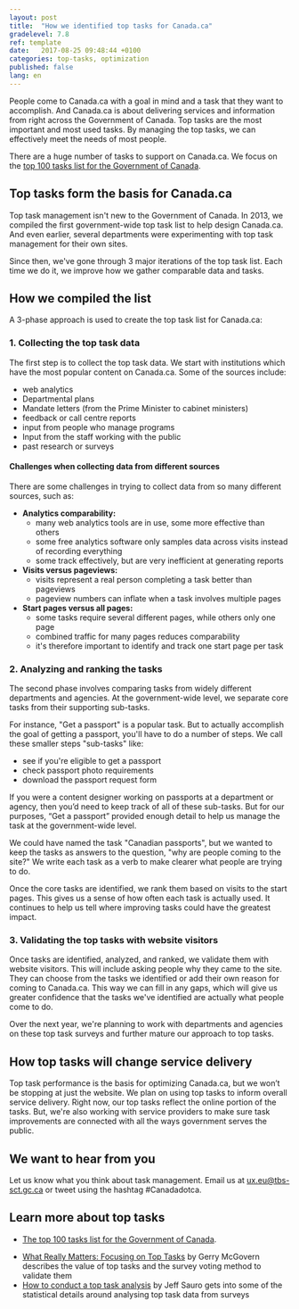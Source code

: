 ```yaml
---
layout: post
title:  "How we identified top tasks for Canada.ca"
gradelevel: 7.8
ref: template
date:   2017-08-25 09:48:44 +0100
categories: top-tasks, optimization
published: false
lang: en
---
```


<!-- Goals

* help understand why we're collecting top tasks
    * How does it make things better for people?
* what exactly are tasks? how are they different from services? what about the sub-tasks and offline tasks that are important?
* how do we manage canada.ca performance by what the user is trying to do?

-->

People come to Canada.ca with a goal in mind and a task that they want to accomplish. And Canada.ca is about delivering services and information from right across the Government of Canada. Top tasks are the most important and most used tasks. By managing the top tasks, we can effectively meet the needs of most people.

There are a huge number of tasks to support on Canada.ca. We focus on the [top 100 tasks list for the Government of Canada](https://canada-ca.github.io/pages/top-task-list-canada-ca.html).

## Top tasks form the basis for Canada.ca

Top task management isn't new to the Government of Canada. In 2013, we compiled the first government-wide top task list to help design Canada.ca. And even earlier, several departments were experimenting with top task management for their own sites.

Since then, we've gone through 3 major iterations of the top task list. Each time we do it, we improve how we gather comparable data and tasks.

## How we compiled the list

A 3-phase approach is used to create the top task list for Canada.ca:

### 1. Collecting the top task data

The first step is to collect the top task data. We start with institutions which have the most popular content on Canada.ca. Some of the sources include:

* web analytics 
* Departmental plans
* Mandate letters (from the Prime Minister to cabinet ministers)
* feedback or call centre reports
* input from people who manage programs
* Input from the staff working with the public
* past research or surveys

#### Challenges when collecting data from different sources

There are some challenges in trying to collect data from so many different sources, such as: 

* <b>Analytics comparability:</b> 
    * many web analytics tools are in use, some more effective than others
    * some free analytics software only samples data across visits instead of recording everything
    * some track effectively, but are very inefficient at generating reports
* <b>Visits versus pageviews:</b> 
    * visits represent a real person completing a task better than pageviews
    * pageview numbers can inflate when a task involves multiple pages
* <b>Start pages versus all pages:</b> 
    * some tasks require several different pages, while others only one page 
    * combined traffic for many pages reduces comparability
    * it's therefore important to identify and track one start page per task	

### 2. Analyzing and ranking the tasks

The second phase involves comparing tasks from widely different departments and agencies. At the government-wide level, we separate core tasks from their supporting sub-tasks.

For instance, "Get a passport" is a popular task. But to actually accomplish the goal of getting a passport, you'll have to do a number of steps. We call these smaller steps "sub-tasks" like:

* see if you're eligible to get a passport
* check passport photo requirements
* download the passport request form

If you were a content designer working on passports at a department or agency, then you’d need to keep track of all of these sub-tasks. But for our purposes, “Get a passport” provided enough detail to help us manage the task at the government-wide level.

We could have named the task "Canadian passports", but we wanted to keep the tasks as answers to the question, "why are people coming to the site?" We write each task as a verb to make clearer what people are trying to do.

Once the core tasks are identified, we rank them based on visits to the start pages. This gives us a sense of how often each task is actually used. It continues to help us tell where improving tasks could have the greatest impact.

### 3. Validating the top tasks with website visitors

Once tasks are identified, analyzed, and ranked, we validate them with website visitors. This will include asking people why they came to the site. They can choose from the tasks we identified or add their own reason for coming to Canada.ca. This way we can fill in any gaps, which will give us greater confidence that the tasks we've identified are actually what people come to do.

Over the next year, we're planning to work with departments and agencies on these top task surveys and further mature our approach to top tasks.

## How top tasks will change service delivery

Top task performance is the basis for optimizing Canada.ca, but we won’t be stopping at just the website. We plan on using top tasks to inform overall service delivery. Right now, our top tasks reflect the online portion of the tasks. But, we're also working with service providers to make sure task improvements are connected with all the ways government serves the public.

## We want to hear from you

Let us know what you think about task management. Email us at <ux.eu@tbs-sct.gc.ca> or tweet using the hashtag #Canadadotca.

## Learn more about top tasks

* [The top 100 tasks list for the Government of Canada](https://canada-ca.github.io/pages/top-task-list-canada-ca.html).
<!--
* For more on how we've been asking departments and agencies to think about and provide us comparable top task data, please read [How to identify top tasks]().
* [Making Canada.ca for Canadians]() tells about how we originally used the top 100 tasks in 2013 to design Canada.ca navigation
* [How we're optimizing top tasks on Canada.ca](https://canada-ca.github.io/category/2017/08/21/optimization-overview.html) shares more about how we're focusing now on improving specific top tasks on Canada.ca
-->
* [What Really Matters: Focusing on Top Tasks](https://alistapart.com/article/what-really-matters-focusing-on-top-tasks) by Gerry McGovern describes the value of top tasks and the survey voting method to validate them
* [How to conduct a top task analysis](https://measuringu.com/top-tasks/) by Jeff Sauro gets into some of the statistical details around analysing top task data from surveys
